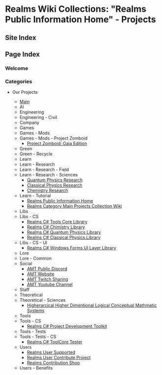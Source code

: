 [Page]:link
[Page MainProjsCollect]:link

[Proj Games.Mods.PZ.Gaia]:link

[Proj Learn.Research.Sciences.QuantumPhysics]:link
[Proj Learn.Research.Sciences.ClassicalPhysics]:link
[Proj Learn.Research.Sciences.Chemistry]:link

[Proj Learn.Tutorial.Main]:link
[Proj Learn.Tutorial.MainCollect]:link

[Proj Libs.CS.ToolCore]:link
[Proj Libs.CS.Chemistry]:link
[Proj Libs.CS.QuantumPhysics]:link
[Proj Libs.CS.ClassicPhysics]:link

[Proj Libs.CS.UI.WinformLayer]:link



# Realms Wiki Collections: "Realms Public Information Home" - Projects



## Site Index


## Page Index


### Welcome


### Categories

- Our Projects
	- [Main][Page MainProjsCollect]
	- AI
	- Engineering
	- Engineering - Civil
	- Company
	- Games
	- Games - Mods
	- Games - Mods - Project Zomboid
		- [Project Zomboid: Gaia Edition][Proj Games.Mods.PZ.Gaia]
	- Green
	- Green - Recycle
	- Learn
	- Learn - Research
	- Learn - Research - Field
	- Learn - Research - Sciences
		- [Quantum Physics Research][Proj Learn.Research.Sciences.QuantumPhysics]
		- [Classical Physics Research][Proj Learn.Research.Sciences.ClassicalPhysics]
		- [Chemistry Research][Proj Learn.Research.Sciences.Chemistry]
	- Learn - Tutorial
		- [Realms Public Information Home][Proj Learn.Tutorial.Main ]
		- [Realms Category Main Projects Collection Wiki][Proj Learn.Tutorial.MainCollect]
	- Libs
	- Libs - CS
		- [Realms C# Tools Core Library][Proj Libs.CS.ToolCore]
		- [Realms C# Chimistry Library][Proj Libs.CS.Chemistry]
		- [Realms C# Quantum Physics Library][Proj Libs.CS.QuantumPhysics]
		- [Realms C# Classical Physics Library][Proj Libs.CS.ClassicPhysics]
	- Libs - CS - UI
		- [Realms C# Windows Forms UI Layer Library][Proj Libs.CS.UI.WinformLayer]
	- Lore
	- Lore - Common
	- Social
		- [AMT Public Discord][Proj Social.Discord]
		- [AMT Website][Proj Social.Website]
		- [AMT Twitch Sharing][Proj Social.Twitch]
		- [AMT Youtube Channel][Proj Social.Youtube]
	- Staff
	- Theoretical
	- Theoretical - Sciences
		- [Higherarcical Higher Dimentional Logical Conceptual Mathmatic Systems][Proj Theory.HigherDimentionSystems]
	- Tools
	- Tools - CS
		- [Realms C# Project Development Toolkit][Proj Tools.CS.ProjDevToolkit]
	- Tools - Tests
	- Tools - Tests - CS
		- [Realms C# ToolCore Tester][Proj Tools.Tests.CS.ToolCoreTester]
	- Users
		- [Realms User Supported][Proj Users.UserSupported]
		- [Realms User Contribute Project][Proj Users.RCP]
		- [Realms Contribution Shop][Proj Users.Shop]
	- Users - Benefits

	[Proj Social.Discord]:link
	[Proj Social.Website]:link
	[Proj Social.Twitch]:link
	[Proj Social.Youtube]:link

	[Proj Theory.HigherDimentionSystems]:link
	[Proj Tools.CS.ProjDevToolkit]:link
	[Proj Tools.Tests.CS.ToolCoreTester]:link
	[Proj Users.UserSupported]:link
	[Proj Users.RCP]:link
	[Proj Users.Shop]:link
	